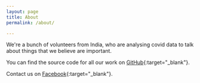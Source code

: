 ```yaml
---
layout: page
title: About
permalink: /about/

---
```


We're a bunch of volunteers from India, who are analysing covid data to talk about things that we believe are important.

You can find the source code for all our work on [GitHub][vics-gh]{:target="_blank"}.

Contact us on [Facebook][fb_page]{:target="_blank"}.

[vics-gh]: https://github.com/vics-core/stats
[fb_page]: https://www.facebook.com/covidanalysis/
